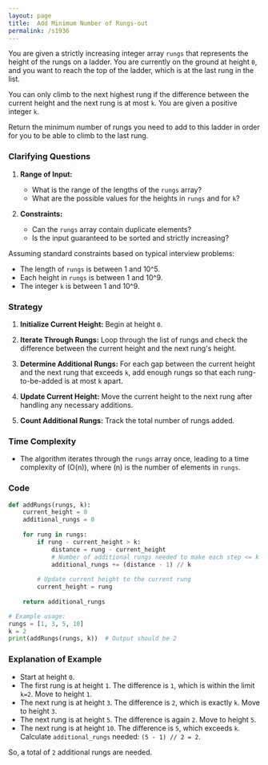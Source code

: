 ```yaml
---
layout: page
title:  Add Minimum Number of Rungs-out
permalink: /s1936
---
```


You are given a strictly increasing integer array `rungs` that represents the height of the rungs on a ladder. You are currently on the ground at height `0`, and you want to reach the top of the ladder, which is at the last rung in the list.

You can only climb to the next highest rung if the difference between the current height and the next rung is at most `k`. You are given a positive integer `k`.

Return the minimum number of rungs you need to add to this ladder in order for you to be able to climb to the last rung.

### Clarifying Questions

1. **Range of Input:**
   - What is the range of the lengths of the `rungs` array?
   - What are the possible values for the heights in `rungs` and for `k`?

2. **Constraints:**
   - Can the `rungs` array contain duplicate elements?
   - Is the input guaranteed to be sorted and strictly increasing?

Assuming standard constraints based on typical interview problems:
- The length of `rungs` is between 1 and 10^5.
- Each height in `rungs` is between 1 and 10^9.
- The integer `k` is between 1 and 10^9.

### Strategy

1. **Initialize Current Height:**
   Begin at height `0`.

2. **Iterate Through Rungs:**
   Loop through the list of rungs and check the difference between the current height and the next rung's height.

3. **Determine Additional Rungs:**
   For each gap between the current height and the next rung that exceeds `k`, add enough rungs so that each rung-to-be-added is at most `k` apart.

4. **Update Current Height:**
   Move the current height to the next rung after handling any necessary additions.

5. **Count Additional Rungs:**
   Track the total number of rungs added.

### Time Complexity

- The algorithm iterates through the `rungs` array once, leading to a time complexity of \(O(n)\), where \(n\) is the number of elements in `rungs`.

### Code

```python
def addRungs(rungs, k):
    current_height = 0
    additional_rungs = 0
    
    for rung in rungs:
        if rung - current_height > k:
            distance = rung - current_height
            # Number of additional rungs needed to make each step <= k
            additional_rungs += (distance - 1) // k
        
        # Update current height to the current rung
        current_height = rung
    
    return additional_rungs

# Example usage:
rungs = [1, 3, 5, 10]
k = 2
print(addRungs(rungs, k))  # Output should be 2
```

### Explanation of Example

- Start at height `0`.
- The first rung is at height `1`. The difference is `1`, which is within the limit `k=2`. Move to height `1`.
- The next rung is at height `3`. The difference is `2`, which is exactly `k`. Move to height `3`.
- The next rung is at height `5`. The difference is again `2`. Move to height `5`.
- The next rung is at height `10`. The difference is `5`, which exceeds `k`. Calculate `additional_rungs` needed: `(5 - 1) // 2 = 2`.

So, a total of `2` additional rungs are needed.